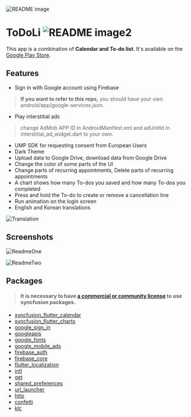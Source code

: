 ![README image](https://github.com/YiJeongseop/ToDoLi/assets/112690335/4b21ea38-b499-420e-8a44-ff518604f21d)
# ToDoLi ![README image2](https://github.com/YiJeongseop/ToDoLi/assets/112690335/29c62c59-f4f6-4dc2-a7b2-0ea721df60e1)
This app is a combination of __Calendar and To-do list__.
It's available on the [Google Play Store](https://play.google.com/store/apps/details?id=com.sanashi.todoli).

## Features
* Sign in with Google account using Firebase
> __If you want to refer to this repo,__ you should have your own android/app/google-services.json.
* Play interstitial ads
> change AdMob APP ID in AndroidManifest.xml and adUnitId in interstitial_ad_widget.dart to your own.
* UMP SDK for requesting consent from European Users
* Dark Theme
* Upload data to Google Drive, download data from Google Drive
* Change the color of some parts of the UI
* Change parts of recurring appointments, Delete parts of recurring appointments
* A chart shows how many To-dos you saved and how many To-dos you completed
* Press and hold the To-do to create or remove a cancellation line
* Run animation on the login screen
* English and Korean translations

![Translation](https://github.com/YiJeongseop/ToDoLi/assets/112690335/9b0a98db-f916-4639-a279-c72933c1777c)

## Screenshots
![ReadmeOne](https://github.com/YiJeongseop/ToDoLi/assets/112690335/08f87fa5-0c95-4d8f-9e85-c7cc044c970b)

![ReadmeTwo](https://github.com/YiJeongseop/ToDoLi/assets/112690335/a8475651-ad7e-452a-bbc9-c4dc717a336d)

## Packages
> #### It is necessary to have [a commercial or community license](https://www.syncfusion.com/products/communitylicense) to use syncfusion packages.
* [syncfusion_flutter_calendar](https://pub.dev/packages/syncfusion_flutter_calendar)
* [syncfusion_flutter_charts](https://pub.dev/packages/syncfusion_flutter_charts)
* [google_sign_in](https://pub.dev/packages/google_sign_in)
* [googleapis](https://pub.dev/packages/googleapis)
* [google_fonts](https://pub.dev/packages/google_fonts)
* [google_mobile_ads](https://pub.dev/packages/google_mobile_ads)
* [firebase_auth](https://pub.dev/packages/firebase_auth)
* [firebase_core](https://pub.dev/packages/firebase_core)
* [flutter_localization](https://pub.dev/packages/flutter_localization)
* [intl](https://pub.dev/packages/intl)
* [get](https://pub.dev/packages/get)
* [shared_preferences](https://pub.dev/packages/shared_preferences)
* [url_launcher](https://pub.dev/packages/url_launcher)
* [http](https://pub.dev/packages/http)
* [confetti](https://pub.dev/packages/confetti)
* [klc](https://pub.dev/packages/klc)
